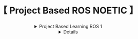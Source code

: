 <div align="center">
    <h1>【 Project Based ROS NOETIC 】</h1>
    <h3></h3>
</div>

<div align  ='center'>


<details>
  <summary> Project Based Learning ROS 1 </summary>

Deskripsi Soal
Di Negera Singanesia, hanya terdapat 2 provider untuk mengirimkan data dimana masing - masing provider mengirimkan sebuah data sebagai berikut:
Provider SmartGuys mengirimkan data std_msgs/String Message dengan tiga kemungkinan saja  (“LOW”, “MEDIUM”, “HIGH”) https://docs.ros.org/en/api/std_msgs/html/msg/String.html
Provider XS mengirimkan data std_msgs/Int16 Message dengan nilai antara (0 - 100) https://docs.ros.org/en/api/std_msgs/html/msg/Int16.html

Disaat 2 provider tersebut mengirimkan sebuah data, ada sebuah pengguna bernama Budi yang ingin mengonsumsi data tersebut untuk perangkatnya. Disaat menerima data tersebut ada beberapa kondisi:
Jika Provider SmartGuys mengirim data “HIGH” dan provider XS mengirim data dengan nilai > 50 maka Budi akan menampilkan “LANCAR”
 Jika Provider SmartGuys mengirim data “MEDIUM” dan provider XS mengirim data dengan nilai > 50 maka Budi akan menampilkan “PATAH-PATAH”
Jika Provider SmartGuys mengirim data “LOW” dan provider XS mengirim data dengan nilai > 50 maka Budi akan menampilkan “NGE-LAG”
Kondisi lainnya akan menampilkan Budi akan menampilkan “MENDING TURU”

</details>
<details>

**Output code**
!Output Image

